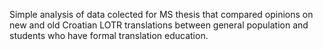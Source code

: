 Simple analysis of data colected for MS thesis that compared opinions on new and old Croatian LOTR translations between general population and students who have formal translation education.
